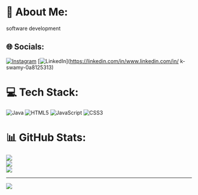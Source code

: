 # 💫 About Me:
software development


## 🌐 Socials:
[![Instagram](https://img.shields.io/badge/Instagram-%23E4405F.svg?logo=Instagram&logoColor=white)](https://instagram.com/Kumarswamyhiremath3@gmail.com) [![LinkedIn](https://img.shields.io/badge/LinkedIn-%230077B5.svg?logo=linkedin&logoColor=white)](https://linkedin.com/in/www.linkedin.com/in/ k-swamy-0a8125313) 

# 💻 Tech Stack:
![Java](https://img.shields.io/badge/java-%23ED8B00.svg?style=flat-square&logo=openjdk&logoColor=white) ![HTML5](https://img.shields.io/badge/html5-%23E34F26.svg?style=flat-square&logo=html5&logoColor=white) ![JavaScript](https://img.shields.io/badge/javascript-%23323330.svg?style=flat-square&logo=javascript&logoColor=%23F7DF1E) ![CSS3](https://img.shields.io/badge/css3-%231572B6.svg?style=flat-square&logo=css3&logoColor=white)
# 📊 GitHub Stats:
![](https://github-readme-stats.vercel.app/api?username=kumarhiremath32&theme=shadow_green&hide_border=false&include_all_commits=true&count_private=true)<br/>
![](https://github-readme-streak-stats.herokuapp.com/?user=kumarhiremath32&theme=shadow_green&hide_border=false)<br/>
![](https://github-readme-stats.vercel.app/api/top-langs/?username=kumarhiremath32&theme=shadow_green&hide_border=false&include_all_commits=true&count_private=true&layout=compact)

---
[![](https://visitcount.itsvg.in/api?id=kumarhiremath32&icon=0&color=12)](https://visitcount.itsvg.in)

<!-- Proudly created with GPRM ( https://gprm.itsvg.in ) -->
